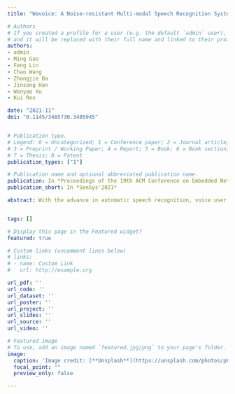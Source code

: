 ```yaml
---
title: "Wavoice: A Noise-resistant Multi-modal Speech Recognition System Fusing mmWave and Audio Signals"

# Authors
# If you created a profile for a user (e.g. the default `admin` user), write the username (folder name) here 
# and it will be replaced with their full name and linked to their profile.
authors:
- admin
- Ming Gao
- Feng Lin
- Chao Wang
- Zhongjie Ba 
- Jinsong Han
- Wenyao Xu 
- Kui Ren

date: "2021-11"
doi: "0.1145/3485730.3485945"


# Publication type.
# Legend: 0 = Uncategorized; 1 = Conference paper; 2 = Journal article;
# 3 = Preprint / Working Paper; 4 = Report; 5 = Book; 6 = Book section;
# 7 = Thesis; 8 = Patent
publication_types: ["1"]

# Publication name and optional abbreviated publication name.
publication: In *Proceedings of the 19th ACM Conference on Embedded Networked Sensor Systems*
publication_short: In *SenSys'2021*

abstract: With the advance in automatic speech recognition, voice user interface has gained popularity recently. Since the COVID-19 pandemic, VUI is increasingly preferred in online communication due to its non-contact. Additionally, various ambient noise impedes the public applications of voice user interfaces due to the requirement of audio-only speech recognition methods for a high signal-to-noise ratio. In this paper, we present Wavoice, the first noise-resistant multi-modal speech recognition system that fuses two distinct voice sensing modalities, i.e., millimeter-wave (mmWave) signals and audio signals from a microphone, together. One key contribution is that we model the inherent correlation between mmWave and audio signals. Based on it, Wavoice facilitates the real-time noise-resistant voice activity detection and user targeting from multiple speakers. Furthermore, we elaborate on two novel modules into the neural attention mechanism for multi-modal signals fusion, and result in accurate speech recognition. Extensive experiments verify Wavoice's effectiveness under various conditions with the character recognition error rate below 1% in a range of 7 meters. Wavoice outperforms existing audio-only speech recognition methods with lower character error rate and word error rate. The evaluation in complex scenes validates the robustness of Wavoice.


tags: []

# Display this page in the Featured widget?
featured: true

# Custom links (uncomment lines below)
# links:
# - name: Custom Link
#   url: http://example.org

url_pdf: ''
url_code: ''
url_dataset: ''
url_poster: ''
url_project: ''
url_slides: ''
url_source: ''
url_video: ''

# Featured image
# To use, add an image named `featured.jpg/png` to your page's folder. 
image:
  caption: 'Image credit: [**Unsplash**](https://unsplash.com/photos/pLCdAaMFLTE)'
  focal_point: ""
  preview_only: false

---
```

